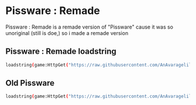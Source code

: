# Pissware : Remade

Pissware : Remade is a remade version of "Pissware" cause it was so unoriginal (still is doe,) so i made a remade version

## Pissware : Remade loadstring

```bash
loadstring(game:HttpGet("https://raw.githubusercontent.com/AnAvaragelilmemer/Pissware/main/Main"))()
```

## Old Pissware

```bash
loadstring(game:HttpGet("https://raw.githubusercontent.com/AnAvaragelilmemer/AnAvaragelilmemer/main/pissware"))()
```

